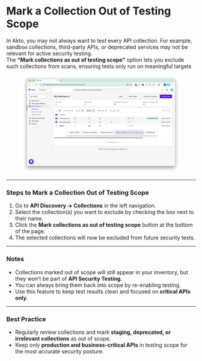 # Mark a Collection Out of Testing Scope

In Akto, you may not always want to test every API collection. For example, sandbox collections, third-party APIs, or deprecated services may not be relevant for active security testing.\
The **“Mark collections as out of testing scope”** option lets you exclude such collections from scans, ensuring tests only run on meaningful targets

<figure><img src="../../.gitbook/assets/image (3).png" alt=""><figcaption></figcaption></figure>

***

### Steps to Mark a Collection Out of Testing Scope

1. Go to **API Discovery → Collections** in the left navigation.
2. Select the collection(s) you want to exclude by checking the box next to their name.
3. Click the **Mark collections as out of testing scope** button at the bottom of the page.
4. The selected collections will now be excluded from future security tests.

***

### Notes

* Collections marked out of scope will still appear in your inventory, but they won’t be part of **API Security Testing**.
* You can always bring them back into scope by re-enabling testing.
* Use this feature to keep test results clean and focused on **critical APIs only**.

***

### Best Practice

* Regularly review collections and mark **staging, deprecated, or irrelevant collections** as out of scope.
* Keep only **production and business-critical APIs** in testing scope for the most accurate security posture.
